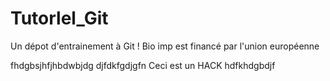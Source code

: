 # Tutorlel_Git
Un dépot d'entrainement à Git !
Bio imp est financé par l'union européenne

fhdgbsjhfjhbdwbjdg
djfdkfgdjgfn
Ceci est un HACK
hdfkhdgbdjf